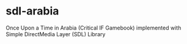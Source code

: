 # sdl-arabia
Once Upon a Time in Arabia (Critical IF Gamebook) implemented with Simple DirectMedia Layer (SDL) Library
